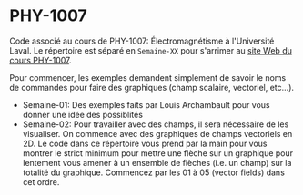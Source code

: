 # PHY-1007
Code associé au cours de PHY-1007: Électromagnétisme à l'Université Laval. Le répertoire est séparé en `Semaine-XX` pour s'arrimer au [site Web du cours PHY-1007](https://sitescours.monportail.ulaval.ca/ena/site/accueil?idSite=174289&idPage=4617116).

Pour commencer, les exemples demandent simplement de savoir le noms de commandes pour faire des graphiques (champ scalaire, vectoriel, etc...).

* Semaine-01: Des exemples faits par Louis Archambault pour vous donner une idée des possiblités
* Semaine-02: Pour travailler avec des champs, il sera nécessaire de les visualiser. On commence avec des graphiques de champs vectoriels en 2D.  Le code dans ce répertoire vous prend par la main pour vous montrer le strict minimum pour mettre une flèche sur un graphique pour lentement vous amener à un ensemble de flèches (i.e. un champ) sur la totalité du graphique. Commencez par les 01 à 05 (vector fields) dans cet ordre.
  
